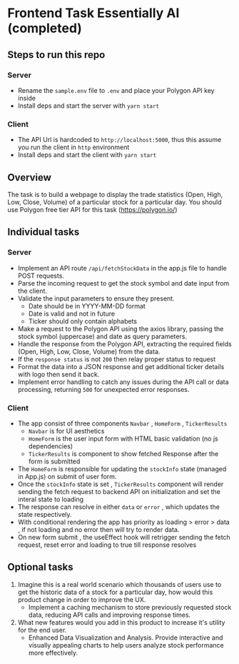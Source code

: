 # Frontend Task Essentially AI (completed)

## Steps to run this repo

### Server

- Rename the `sample.env` file to `.env` and place your Polygon API key inside
- Install deps and start the server with `yarn start`

### Client

- The API Url is hardcoded to `http://localhost:5000`, thus this assume you run the client in `http` environment
- Install deps and start the client with `yarn start`

## Overview

The task is to build a webpage to display the trade statistics (Open, High, Low, Close, Volume) of a particular stock for a particular day. You should use Polygon free tier API for this task (https://polygon.io/)

## Individual tasks

### Server

- Implement an API route `/api/fetchStockData` in the app.js file to handle POST requests.
- Parse the incoming request to get the stock symbol and date input from the client.
- Validate the input parameters to ensure they present.
  - Date should be in YYYY-MM-DD format
  - Date is valid and not in future
  - Ticker should only contain alphabets
- Make a request to the Polygon API using the axios library, passing the stock symbol (uppercase) and date as query parameters.
- Handle the response from the Polygon API, extracting the required fields (Open, High, Low, Close, Volume) from the data.
- If the `response status` is not `200` then relay proper status to request
- Format the data into a JSON response and get additional ticker details with logo then send it back.
- Implement error handling to catch any issues during the API call or data processing, returning `500` for unexpected error responses.

### Client

- The app consist of three components `Navbar` , `HomeForm` , `TickerResults`
  - `Navbar` is for UI aesthetics
  - `HomeForm` is the user input form with HTML basic validation (no js dependencies)
  - `TickerResults` is component to show fetched Response after the form is submitted
- The `HomeForm` is responsible for updating the `stockInfo` state (managed in App.js) on submit of user form.
- Once the `stockInfo` state is set , `TickerResults` component will render sending the fetch request to backend API on initialization and set the interal state to loading
- The response can resolve in either `data` or `error` , which updates the state respectively.
- With conditional rendering the app has priority as loading > error > data , if not loading and no error then will try to render data.
- On new form submit , the useEffect hook will retrigger sending the fetch request, reset error and loading to true till response resolves

## Optional tasks

1. Imagine this is a real world scenario which thousands of users use to get the historic data of a stock for a particular day, how would this product change in order to improve the UX.
   - Implement a caching mechanism to store previously requested stock data, reducing API calls and improving response times.
2. What new features would you add in this product to increase it's utility for the end user.
   - Enhanced Data Visualization and Analysis. Provide interactive and visually appealing charts to help users analyze stock performance more effectively.
